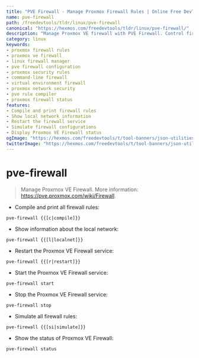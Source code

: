 ```yaml
---
title: "PVE Firewall - Manage Proxmox Firewall Rules | Online Free DevTools by Hexmos"
name: pve-firewall
path: /freedevtools/tldr/linux/pve-firewall
canonical: "https://hexmos.com/freedevtools/tldr/linux/pve-firewall/"
description: "Manage Proxmox VE firewall with PVE Firewall. Control firewall rules and simulate configurations on Linux. Free online tool, no registration required."
category: linux
keywords:
- proxmox firewall rules
- proxmox ve firewall
- linux firewall manager
- pve firewall configuration
- proxmox security rules
- command-line firewall
- virtual environment firewall
- proxmox network security
- pve rule compiler
- proxmox firewall status
features:
- Compile and print firewall rules
- Show local network information
- Restart the firewall service
- Simulate firewall configurations
- Display Proxmox VE Firewall status
ogImage: "https://hexmos.com/freedevtools/t/tool-banners/json-utilities-banner.png"
twitterImage: "https://hexmos.com/freedevtools/t/tool-banners/json-utilities-banner.png"
---
```


# pve-firewall

> Manage Proxmox VE Firewall.
> More information: <https://pve.proxmox.com/wiki/Firewall>.

- Compile and print all firewall rules:

`pve-firewall {{[c|compile]}}`

- Show information about the local network:

`pve-firewall {{[l|localnet]}}`

- Restart the Proxmox VE Firewall service:

`pve-firewall {{[r|restart]}}`

- Start the Proxmox VE Firewall service:

`pve-firewall start`

- Stop the Proxmox VE Firewall service:

`pve-firewall stop`

- Simulate all firewall rules:

`pve-firewall {{[si|simulate]}}`

- Show the status of Proxmox VE Firewall:

`pve-firewall status`
